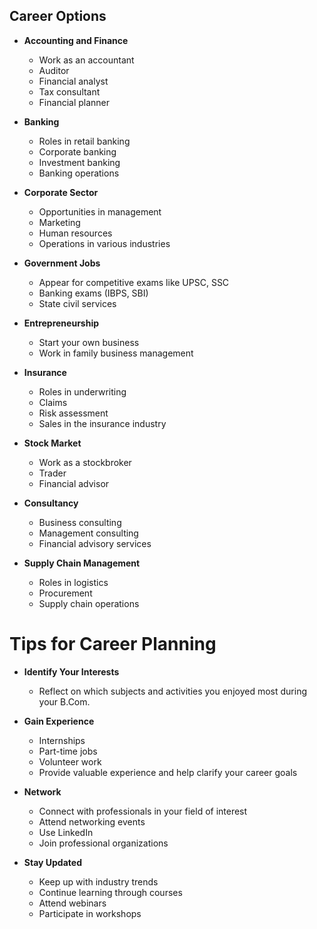 ## Career Options

- **Accounting and Finance**
  - Work as an accountant
  - Auditor
  - Financial analyst
  - Tax consultant
  - Financial planner

- **Banking**
  - Roles in retail banking
  - Corporate banking
  - Investment banking
  - Banking operations

- **Corporate Sector**
  - Opportunities in management
  - Marketing
  - Human resources
  - Operations in various industries

- **Government Jobs**
  - Appear for competitive exams like UPSC, SSC
  - Banking exams (IBPS, SBI)
  - State civil services

- **Entrepreneurship**
  - Start your own business
  - Work in family business management

- **Insurance**
  - Roles in underwriting
  - Claims
  - Risk assessment
  - Sales in the insurance industry

- **Stock Market**
  - Work as a stockbroker
  - Trader
  - Financial advisor

- **Consultancy**
  - Business consulting
  - Management consulting
  - Financial advisory services

- **Supply Chain Management**
  - Roles in logistics
  - Procurement
  - Supply chain operations

# Tips for Career Planning

- **Identify Your Interests**
  - Reflect on which subjects and activities you enjoyed most during your B.Com.

- **Gain Experience**
  - Internships
  - Part-time jobs
  - Volunteer work
  - Provide valuable experience and help clarify your career goals

- **Network**
  - Connect with professionals in your field of interest
  - Attend networking events
  - Use LinkedIn
  - Join professional organizations

- **Stay Updated**
  - Keep up with industry trends
  - Continue learning through courses
  - Attend webinars
  - Participate in workshops

